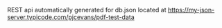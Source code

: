 REST api automatically generated for db.json located at https://my-json-server.typicode.com/pjcevans/pdf-test-data
